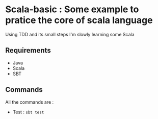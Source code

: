 Scala-basic : Some example to pratice the core of scala language
================================================================

Using TDD and its small steps I'm slowly learning some Scala

Requirements
------------

 * Java
 * Scala
 * SBT

Commands
--------

All the commands are :


 * Test : `sbt test`



